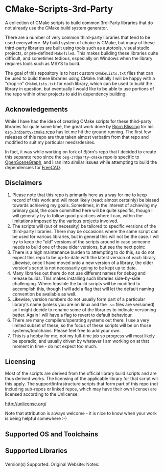 # CMake-Scripts-3rd-Party
A collection of CMake scripts to build common 3rd-Party libraries that do not already use the CMake build system generator.

There are a number of very common third-party libraries that tend to be used everywhere. My build system of choice is CMake, but many of these third-party libraries are built using tools such as autotools, visual studio projects, or pre-defined `Makefile`s. This makes building these libraries quite difficult, and sometimes tedious, especially on Windows when the library requires tools such as MSYS to build.

The goal of this repository is to host custom `CMakeLists.txt` files that can be used to build these libraries using CMake. Initially I will be happy with a "drop-in" `CMakeLists.txt` for each library, which can be used to build the library in question, but eventually I would like to be able to use portions of the repo within other projects to aid in dependency building.

## Acknowledgements 

While I have had the idea of creating CMake scripts for these third-party libraries for quite some time, the great work done by [Björn Blissing](https://github.com/bjornblissing) for his [`osg-3rdparty-cmake` repo](https://github.com/bjornblissing/osg-3rdparty-cmake) has let me hit the ground running. The first few releases of this repo are thus taken almost verbatim from that repo and modified to suit my particular needs/desires.

In fact, it was while working on fork of Björn's repo that I decided to create this separate repo since the `osg-3rdparty-cmake` repo is specific to [OpenSceneGraph](https://github.com/openscenegraph/OpenSceneGraph), and I ran into similar issues while attempting to build the dependencies for [FreeCAD](https://github.com/FreeCAD/FreeCAD).

## Disclaimers

1. Please note that this repo is primarily here as a way for me to keep record of this work and will most likely (read: almost certainly) be biased towards achieving my goals. Sometimes, in the interest of achieving my primary goal, the code committed here will be quite specific, though I will generally try to follow good practices where I can, within the limitations imposed by the various projects involved.
2. The scripts will (out of necessity) be tailored to specific versions of the third-party libraries. There may be occasions where the same script can be used for various libraries, but in general this will not be the case. I will try to keep the "old" versions of the scripts around in case someone needs to build one of these older versions, but see the next point:
3. There is a high maintenance burden to attempting to do this, so do not expect this repo to be up-to-date with the latest version of each library. Likewise, once I have moved onto a new version of a library, the older version's script is not necessarily going to be kept up to date.
4. Many libraries out there do not use different names for debug and release builds. This makes installing such libraries side-by-side challenging. Where feasible the build scripts will be modified to accomplish this, though I will add a flag that will let the default naming convention be available as well.
5. Likewise, version numbers do not usually form part of a particular library's name (unless you are on linux and the `.so` files are versioned) so I might decide to rename some of the libraries to indicate versioning better. Again I will have a flag to revert to default behaviour.
6. There are many compilers/operating systems out there. I use a very limited subset of these, so the focus of these scripts will be on those systems/toolchains. Please feel free to add your own.
7. This is a hobby for me, not my full-time job so progress will most likely be sporadic, and usually driven by whatever I am working on at that moment in time - do not expect too much.

## Licensing

Most of the scripts are derived from the official library build scripts and are thus derived works. The licensing of the applicable library for that script will this apply. The support/infrastructure scripts that form part of this repo (not including sub-repos or linked repos, which may have their own license) are licensed according to the Unlicense:

http://unlicense.org/

Note that attribution is always welcome - it is nice to know when your work is being helpful somewhere :-)

## Supported OS and Toolchains

<coming>

## Supported Libraries

### <Library Name>

Version(s) Supported: 
Original Website:
Notes:
